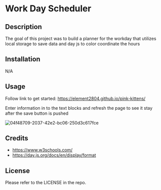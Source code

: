# Work Day Scheduler

## Description

The goal of this project was to build a planner for the workday that utilizes local storage to save data and day js to color coordinate the hours

## Installation

N/A

## Usage

Follow link to get started: https://element2804.github.io/pink-kittens/

Enter information in to the text blocks and refresh the page to see it stay after the save button is pushed

![04f48709-2037-42e2-bc06-250d3c617fce](https://user-images.githubusercontent.com/103654389/228400927-d7a7ccf0-1c53-4f31-aea8-62f26c9e15ac.png)

## Credits

- https://www.w3schools.com/
- https://day.js.org/docs/en/display/format

## License

Please refer to the LICENSE in the repo.
